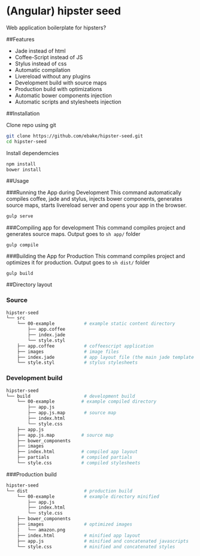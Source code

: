# (Angular) hipster seed
Web application boilerplate for hipsters?

##Features
* Jade instead of html
* Coffee-Script instead of JS
* Stylus instead of css
* Automatic compilation
* Livereload without any plugins
* Development build with source maps
* Production build with optimizations
* Automatic bower components injection
* Automatic scripts and stylesheets injection

##Installation

Clone repo using git
```sh
git clone https://github.com/ebake/hipster-seed.git
cd hipster-seed
```
Install dependemcies
```sh
npm install
bower install
```

##Usage

###Running the App during Development
This command automatically compiles coffee, jade and stylus, injects bower components, generates source maps, starts livereload server and opens your app in the browser.
```sh
gulp serve
```

###Compiling app for development
This command compiles project and generates source maps. Output goes to ```sh app/``` folder
```
gulp compile
```

###Building the App for Production
This command compiles project and optimizes it for production. Output goes to ```sh dist/``` folder
```
gulp build
```

##Directory layout

### Source

```sh
hipster-seed
└── src
    └── 00-example           # example static content directory
        ├── app.coffee
        ├── index.jade
        └── style.styl
    ├── app.coffee           # coffeescript application
    ├── images               # image files
    ├── index.jade           # app layout file (the main jade template file of the app)
    └── style.styl           # stylus stylesheets
```

### Development build

```sh
hipster-seed
└── build                    # development build
    └── 00-example          # example compiled directory
        ├── app.js
        ├── app.js.map       # source map
        ├── index.html
        └── style.css
    ├── app.js
    ├── app.js.map          # source map
    ├── bower_components
    ├── images
    ├── index.html          # compiled app layout
    ├── partials            # compiled partials
    └── style.css           # compiled stylesheets
```

###Production build

```sh
hipster-seed
└── dist                     # production build
    └── 00-example           # example directory minified
        ├── app.js
        ├── index.html
        └── style.css
    ├── bower_components
    ├── images               # optimized images
    │   └── amazon.png
    ├── index.html           # minified app layout
    ├── app.js               # minified and concatenated javascripts
    └── style.css            # minified and concatenated styles
```
